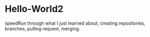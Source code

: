 # Hello-World2
speedRun through what I just learned about, creating repositories, branches, pulling request, merging.

